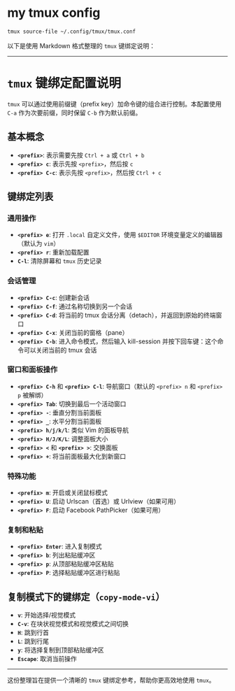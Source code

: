 # my tmux config

```bash
tmux source-file ~/.config/tmux/tmux.conf
```

以下是使用 Markdown 格式整理的 `tmux` 键绑定说明：

---

# `tmux` 键绑定配置说明

`tmux` 可以通过使用前缀键（prefix key）加命令键的组合进行控制。本配置使用 `C-a` 作为次要前缀，同时保留 `C-b` 作为默认前缀。

## 基本概念

- **`<prefix>`**: 表示需要先按 `Ctrl + a` 或 `Ctrl + b`
- **`<prefix> c`**: 表示先按 `<prefix>`，然后按 `c`
- **`<prefix> C-c`**: 表示先按 `<prefix>`，然后按 `Ctrl + c`

## 键绑定列表

### 通用操作

- **`<prefix> e`**: 打开 `.local` 自定义文件，使用 `$EDITOR` 环境变量定义的编辑器（默认为 `vim`）
- **`<prefix> r`**: 重新加载配置
- **`C-l`**: 清除屏幕和 `tmux` 历史记录

### 会话管理

- **`<prefix> C-c`**: 创建新会话
- **`<prefix> C-f`**: 通过名称切换到另一个会话
- **`<prefix> C-d`**: 将当前的 tmux 会话分离（detach），并返回到原始的终端窗口
- **`<prefix> C-x`**: 关闭当前的窗格（pane）
- **`<prefix> C-b`**: 进入命令模式，然后输入 kill-session 并按下回车键：这个命令可以关闭当前的 tmux 会话

### 窗口和面板操作

- **`<prefix> C-h`** 和 **`<prefix> C-l`**: 导航窗口（默认的 `<prefix> n` 和 `<prefix> p` 被解绑）
- **`<prefix> Tab`**: 切换到最后一个活动窗口
- **`<prefix> -`**: 垂直分割当前面板
- **`<prefix> _`**: 水平分割当前面板
- **`<prefix> h/j/k/l`**: 类似 Vim 的面板导航
- **`<prefix> H/J/K/L`**: 调整面板大小
- **`<prefix> <`** 和 **`<prefix> >`**: 交换面板
- **`<prefix> +`**: 将当前面板最大化到新窗口

### 特殊功能

- **`<prefix> m`**: 开启或关闭鼠标模式
- **`<prefix> U`**: 启动 Urlscan（首选）或 Urlview（如果可用）
- **`<prefix> F`**: 启动 Facebook PathPicker（如果可用）

### 复制和粘贴

- **`<prefix> Enter`**: 进入复制模式
- **`<prefix> b`**: 列出粘贴缓冲区
- **`<prefix> p`**: 从顶部粘贴缓冲区粘贴
- **`<prefix> P`**: 选择粘贴缓冲区进行粘贴

## 复制模式下的键绑定（`copy-mode-vi`）

- **`v`**: 开始选择/视觉模式
- **`C-v`**: 在块状视觉模式和视觉模式之间切换
- **`H`**: 跳到行首
- **`L`**: 跳到行尾
- **`y`**: 将选择复制到顶部粘贴缓冲区
- **`Escape`**: 取消当前操作

---

这份整理旨在提供一个清晰的 `tmux` 键绑定参考，帮助你更高效地使用 `tmux`。
